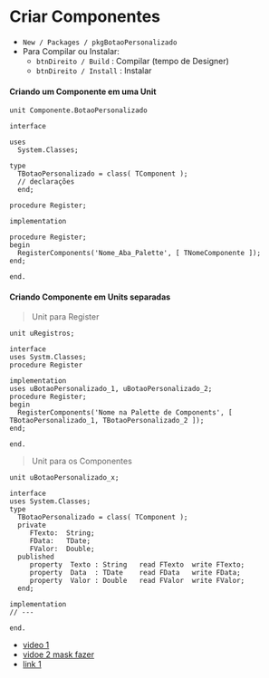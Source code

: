 # Criar Componentes 

- `New / Packages / pkgBotaoPersonalizado`
- Para Compilar ou Instalar:
  - `btnDireito / Build` : Compilar (tempo de Designer)
  - `btnDireito / Install` : Instalar   

#### Criando um Componente em uma Unit
~~~Delphi
unit Componente.BotaoPersonalizado

interface

uses
  System.Classes;

type
  TBotaoPersonalizado = class( TComponent );
  // declarações  
  end;

procedure Register;

implementation

procedure Register;
begin
  RegisterComponents('Nome_Aba_Palette', [ TNomeComponente ]);
end;

end.
~~~

#### Criando Componente em Units separadas
> Unit para Register
~~~Delphi
unit uRegistros;

interface
uses Systm.Classes;
procedure Register

implementation
uses uBotaoPersonalizado_1, uBotaoPersonalizado_2;
procedure Register;
begin
  RegisterComponents('Nome na Palette de Components', [ TBotaoPersonalizado_1, TBotaoPersonalizado_2 ]);
end;

end.
~~~

> Unit para os Componentes
~~~Delphi
unit uBotaoPersonalizado_x;

interface
uses System.Classes;
type
  TBotaoPersonalizado = class( TComponent );
  private
     FTexto:  String;
     FData:   TDate;
     FValor:  Double;
  published
     property  Texto : String   read FTexto  write FTexto;
     property  Data  : TDate    read FData   write FData;
     property  Valor : Double   read FValor  write FValor;
  end;
  
implementation
// ---

end.
~~~





- [ video 1](https://www.youtube.com/watch?v=vYImVt4b8eY)
- [ vidoe 2 mask fazer ](https://www.youtube.com/watch?v=CRAkAaFcf0Q&list=PLCdWRZy2Tc1q9b6jdh5695BaNkImvKKOS)
- [link 1 ](https://www.codeproject.com/Articles/1060345/DFM-serialization-in-depth)
